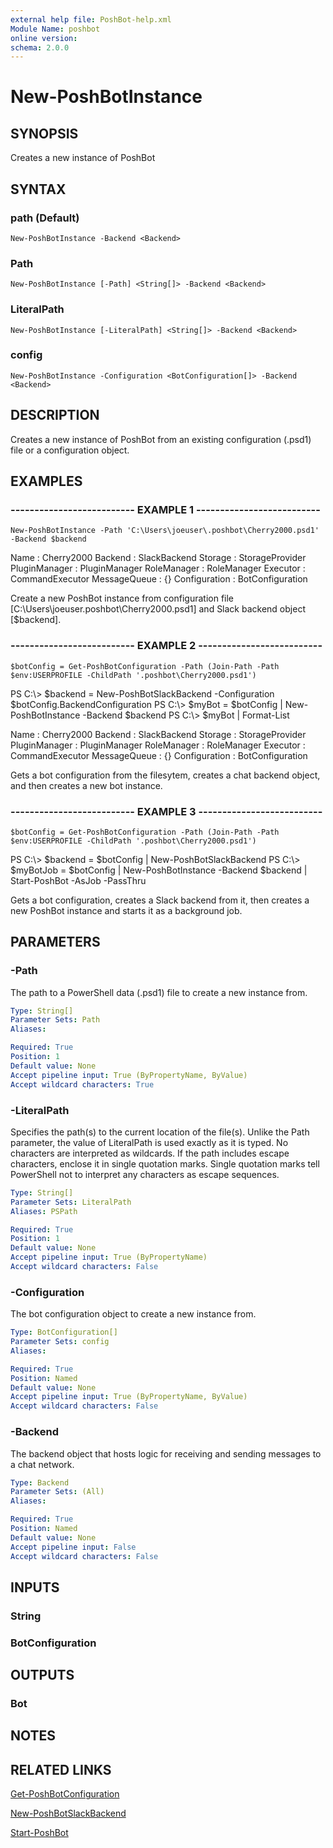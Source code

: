 ```yaml
---
external help file: PoshBot-help.xml
Module Name: poshbot
online version: 
schema: 2.0.0
---
```


# New-PoshBotInstance

## SYNOPSIS
Creates a new instance of PoshBot

## SYNTAX

### path (Default)
```
New-PoshBotInstance -Backend <Backend>
```

### Path
```
New-PoshBotInstance [-Path] <String[]> -Backend <Backend>
```

### LiteralPath
```
New-PoshBotInstance [-LiteralPath] <String[]> -Backend <Backend>
```

### config
```
New-PoshBotInstance -Configuration <BotConfiguration[]> -Backend <Backend>
```

## DESCRIPTION
Creates a new instance of PoshBot from an existing configuration (.psd1) file or a configuration object.

## EXAMPLES

### -------------------------- EXAMPLE 1 --------------------------
```
New-PoshBotInstance -Path 'C:\Users\joeuser\.poshbot\Cherry2000.psd1' -Backend $backend
```

Name          : Cherry2000
Backend       : SlackBackend
Storage       : StorageProvider
PluginManager : PluginManager
RoleManager   : RoleManager
Executor      : CommandExecutor
MessageQueue  : {}
Configuration : BotConfiguration

Create a new PoshBot instance from configuration file \[C:\Users\joeuser\.poshbot\Cherry2000.psd1\] and Slack backend object \[$backend\].

### -------------------------- EXAMPLE 2 --------------------------
```
$botConfig = Get-PoshBotConfiguration -Path (Join-Path -Path $env:USERPROFILE -ChildPath '.poshbot\Cherry2000.psd1')
```

PS C:\\\> $backend = New-PoshBotSlackBackend -Configuration $botConfig.BackendConfiguration
PS C:\\\> $myBot = $botConfig | New-PoshBotInstance -Backend $backend
PS C:\\\> $myBot | Format-List

Name          : Cherry2000
Backend       : SlackBackend
Storage       : StorageProvider
PluginManager : PluginManager
RoleManager   : RoleManager
Executor      : CommandExecutor
MessageQueue  : {}
Configuration : BotConfiguration

Gets a bot configuration from the filesytem, creates a chat backend object, and then creates a new bot instance.

### -------------------------- EXAMPLE 3 --------------------------
```
$botConfig = Get-PoshBotConfiguration -Path (Join-Path -Path $env:USERPROFILE -ChildPath '.poshbot\Cherry2000.psd1')
```

PS C:\\\> $backend = $botConfig | New-PoshBotSlackBackend
PS C:\\\> $myBotJob = $botConfig | New-PoshBotInstance -Backend $backend | Start-PoshBot -AsJob -PassThru

Gets a bot configuration, creates a Slack backend from it, then creates a new PoshBot instance and starts it as a background job.

## PARAMETERS

### -Path
The path to a PowerShell data (.psd1) file to create a new instance from.

```yaml
Type: String[]
Parameter Sets: Path
Aliases: 

Required: True
Position: 1
Default value: None
Accept pipeline input: True (ByPropertyName, ByValue)
Accept wildcard characters: True
```

### -LiteralPath
Specifies the path(s) to the current location of the file(s).
Unlike the Path parameter, the value of LiteralPath is used exactly as it is typed.
No characters are interpreted as wildcards.
If the path includes escape characters, enclose it in single quotation marks.
Single quotation
marks tell PowerShell not to interpret any characters as escape sequences.

```yaml
Type: String[]
Parameter Sets: LiteralPath
Aliases: PSPath

Required: True
Position: 1
Default value: None
Accept pipeline input: True (ByPropertyName)
Accept wildcard characters: False
```

### -Configuration
The bot configuration object to create a new instance from.

```yaml
Type: BotConfiguration[]
Parameter Sets: config
Aliases: 

Required: True
Position: Named
Default value: None
Accept pipeline input: True (ByPropertyName, ByValue)
Accept wildcard characters: False
```

### -Backend
The backend object that hosts logic for receiving and sending messages to a chat network.

```yaml
Type: Backend
Parameter Sets: (All)
Aliases: 

Required: True
Position: Named
Default value: None
Accept pipeline input: False
Accept wildcard characters: False
```

## INPUTS

### String

### BotConfiguration

## OUTPUTS

### Bot

## NOTES

## RELATED LINKS

[Get-PoshBotConfiguration]()

[New-PoshBotSlackBackend]()

[Start-PoshBot]()

